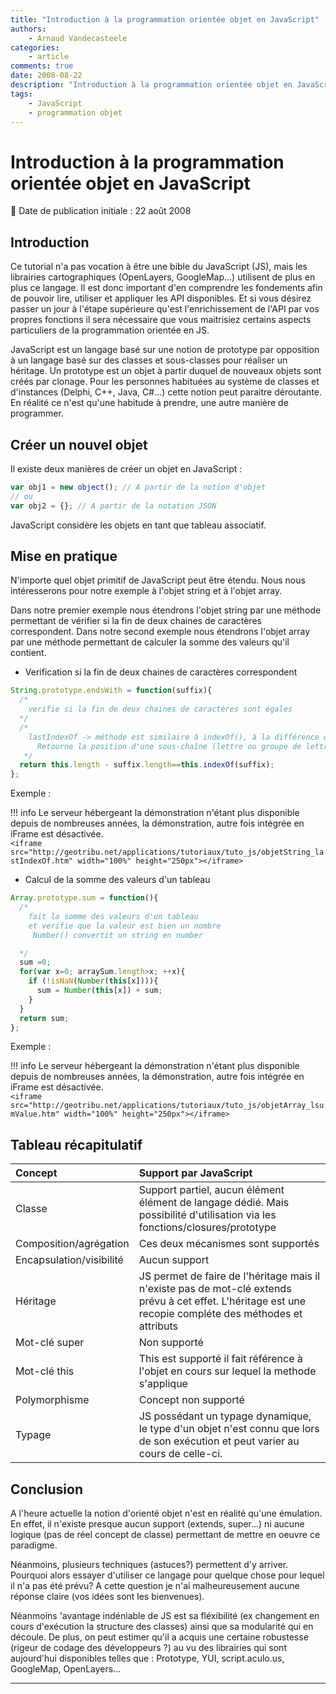 ```yaml
---
title: "Introduction à la programmation orientée objet en JavaScript"
authors:
    - Arnaud Vandecasteele
categories:
    - article
comments: true
date: 2008-08-22
description: "Introduction à la programmation orientée objet en JavaScript"
tags:
    - JavaScript
    - programmation objet
---
```


# Introduction à la programmation orientée objet en JavaScript

:calendar: Date de publication initiale : 22 août 2008

## Introduction

Ce tutorial n'a pas vocation à être une bible du JavaScript (JS), mais les librairies cartographiques (OpenLayers, GoogleMap...) utilisent de plus en plus ce langage. Il est donc important d'en comprendre les fondements afin de pouvoir lire, utiliser et appliquer les API disponibles. Et si vous désirez passer un jour à l'étape supérieure qu'est l'enrichissement de l'API par vos propres fonctions il sera nécessaire que vous maitrisiez certains aspects particuliers de la programmation orientée en JS.

JavaScript est un langage basé sur une notion de prototype par opposition à un langage basé sur des classes et sous-classes pour réaliser un héritage. Un prototype est un objet à partir duquel de nouveaux objets sont créés par clonage. Pour les personnes habituées au système de classes et d'instances (Delphi, C++, Java, C#...) cette notion peut paraitre déroutante. En réalité ce n'est qu'une habitude à prendre, une autre manière de programmer.

## Créer un nouvel objet

Il existe deux manières de créer un objet en JavaScript :

```javascript
var obj1 = new object(); // A partir de la notion d'objet
// ou
var obj2 = {}; // A partir de la notation JSON
```

JavaScript considère les objets en tant que tableau associatif.

## Mise en pratique

N'importe quel objet primitif de JavaScript peut être étendu. Nous nous intéresserons pour notre exemple à l'objet string et à l'objet array.

Dans notre premier exemple nous étendrons l'objet string par une méthode permettant de vérifier si la fin de deux chaines de caractères correspondent.
Dans notre second exemple nous étendrons l'objet array par une méthode permettant de calculer la somme des valeurs qu'il contient.

- Verification si la fin de deux chaines de caractères correspondent

```javascript
String.prototype.endsWith = function(suffix){
  /*
    verifie si la fin de deux chaines de caractères sont égales
  */
  /*
    lastIndexOf -> méthode est similaire à indexOf(), à la différence que la recherche se fait de droite à gauche :
      Retourne la position d'une sous-chaîne (lettre ou groupe de lettres) dans une chaîne de caractère
   */
  return this.length - suffix.length==this.indexOf(suffix);
};
```

Exemple :

!!! info
    Le serveur hébergeant la démonstration n'étant plus disponible depuis de nombreuses années, la démonstration, autre fois intégrée en iFrame est désactivée.  
    `<iframe src="http://geotribu.net/applications/tutoriaux/tuto_js/objetString_lastIndexOf.htm" width="100%" height="250px"></iframe>`

- Calcul de la somme des valeurs d'un tableau

```javascript
Array.prototype.sum = function(){
  /*
    fait la somme des valeurs d'un tableau
    et verifie que la valeur est bien un nombre
     Number() convertit un string en number

  */
  sum =0;
  for(var x=0; arraySum.length>x; ++x){
    if (!isNaN(Number(this[x]))){
      sum = Number(this[x]) + sum;
    }
  }
  return sum;
};
```

Exemple :

!!! info
    Le serveur hébergeant la démonstration n'étant plus disponible depuis de nombreuses années, la démonstration, autre fois intégrée en iFrame est désactivée.  
    `<iframe src="http://geotribu.net/applications/tutoriaux/tuto_js/objetArray_lsumValue.htm" width="100%" height="250px"></iframe>`

## Tableau récapitulatif

|Concept |Support par JavaScript|
|:--------------- |:---------------|
|Classe | Support partiel, aucun élément élément de langage dédié. Mais possibilité d'utilisation via les fonctions/closures/prototype |
| Composition/agrégation | Ces deux mécanismes sont supportés |
| Encapsulation/visibilité | Aucun support |
| Héritage | JS permet de faire de l'héritage mais il n'existe pas de mot-clé extends prévu à cet effet. L'héritage est une recopie compléte des méthodes et attributs |
| Mot-clé super | Non supporté |
| Mot-clé this | This est supporté il fait référence à l'objet en cours sur lequel la methode s'applique |
| Polymorphisme | Concept non supporté |
| Typage | JS possédant un typage dynamique, le type d'un objet n'est connu que lors de son exécution et peut varier au cours de celle-ci. |

## Conclusion

A l'heure actuelle la notion d'orienté objet n'est en réalité qu'une émulation. En effet, il n'existe presque aucun support (extends, super...) ni aucune logique (pas de réel concept de classe) permettant de mettre en oeuvre ce paradigme.

Néanmoins, plusieurs techniques (astuces?) permettent d'y arriver. Pourquoi alors essayer d'utiliser ce langage pour quelque chose pour lequel il n'a pas été prévu? A cette question je n'ai malheureusement aucune réponse claire (vos idées sont les bienvenues).

Néanmoins 'avantage indéniable de JS est sa fléxibilité (ex changement en cours d'exécution la structure des classes) ainsi que sa modularité qui en découle. De plus, on peut estimer qu'il a acquis une certaine robustesse (rigeur de codage des développeurs ?) au vu des librairies qui sont aujourd'hui disponibles telles que : Prototype, YUI, script.aculo.us, GoogleMap, OpenLayers...

----

<!-- geotribu:authors-block -->

